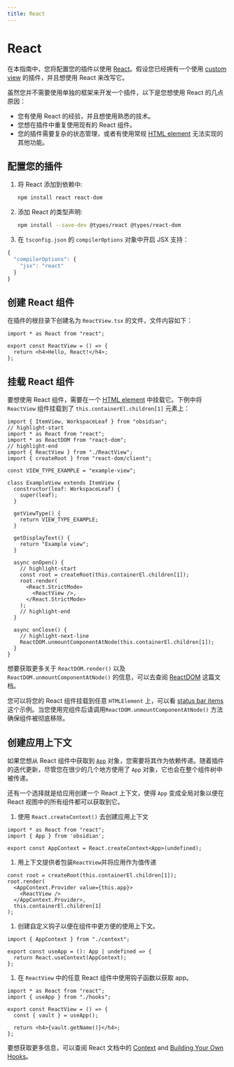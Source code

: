 ```yaml
---
title: React
---
```

# React

在本指南中，您将配置您的插件以使用 [React](https://reactjs.org/)。假设您已经拥有一个使用 [custom view](../user-interface/views.md) 的插件，并且想使用 React 来改写它。

虽然您并不需要使用单独的框架来开发一个插件，以下是您想使用 React 的几点原因：

- 您有使用 React 的经验，并且想使用熟悉的技术。
- 您想在插件中重复使用现有的 React 组件。
- 您的插件需要复杂的状态管理，或者有使用常规 [HTML element](../user-interface/html-elements.md) 无法实现的其他功能。

## 配置您的插件

1. 将 React 添加到依赖中:

   ```bash
   npm install react react-dom
   ```

2. 添加 React 的类型声明:

   ```bash
   npm install --save-dev @types/react @types/react-dom
   ```

3. 在 `tsconfig.json` 的 `compilerOptions` 对象中开启 JSX 支持：

```ts tsconfig.json
{
  "compilerOptions": {
    "jsx": "react"
  }
}
```

## 创建 React 组件

在插件的根目录下创建名为 `ReactView.tsx` 的文件，文件内容如下：

```tsx ReactView.tsx
import * as React from "react";

export const ReactView = () => {
  return <h4>Hello, React!</h4>;
};
```

## 挂载 React 组件

要想使用 React 组件，需要在一个 [HTML element](../user-interface/html-elements.md) 中挂载它。下例中将 `ReactView` 组件挂载到了 `this.containerEl.children[1]` 元素上：

```tsx view.tsx
import { ItemView, WorkspaceLeaf } from "obsidian";
// highlight-start
import * as React from "react";
import * as ReactDOM from "react-dom";
// highlight-end
import { ReactView } from "./ReactView";
import { createRoot } from "react-dom/client";

const VIEW_TYPE_EXAMPLE = "example-view";

class ExampleView extends ItemView {
  constructor(leaf: WorkspaceLeaf) {
    super(leaf);
  }

  getViewType() {
    return VIEW_TYPE_EXAMPLE;
  }

  getDisplayText() {
    return "Example view";
  }

  async onOpen() {
    // highlight-start
    const root = createRoot(this.containerEl.children[1]);
    root.render(
      <React.StrictMode>
        <ReactView />,
      </React.StrictMode>
    );
    // highlight-end
  }

  async onClose() {
    // highlight-next-line
    ReactDOM.unmountComponentAtNode(this.containerEl.children[1]);
  }
}
```

想要获取更多关于 `ReactDOM.render()` 以及 `ReactDOM.unmountComponentAtNode()` 的信息，可以去查阅
 [ReactDOM](https://reactjs.org/docs/react-dom.html) 这篇文档。

您可以将您的 React 组件挂载到任意 `HTMLElement` 上，可以看 [status bar items](../user-interface/status-bar.md) 这个示例。当您使用完组件后请调用`ReactDOM.unmountComponentAtNode()` 方法确保组件被彻底移除。

## 创建应用上下文

如果您想从 React 组件中获取到 [`App`](../reference/typescript/classes/App.md) 对象，您需要将其作为依赖传递。随着插件的迭代更新，尽管您在很少的几个地方使用了 `App` 对象，它也会在整个组件树中被传递。

还有一个选择就是给应用创建一个 React 上下文，使得 `App` 变成全局对象以便在 React 视图中的所有组件都可以获取到它。

1. 使用 `React.createContext()` 去创建应用上下文

```tsx context.ts
import * as React from "react";
import { App } from 'obsidian';

export const AppContext = React.createContext<App>(undefined);
```

1. 用上下文提供者包装`ReactView`并将应用作为值传递

```tsx view.ts
const root = createRoot(this.containerEl.children[1]);
root.render(
  <AppContext.Provider value={this.app}>
    <ReactView />
  </AppContext.Provider>,
  this.containerEl.children[1]
);
```

1. 创建自定义钩子以便在组件中更方便的使用上下文。

```tsx hooks.ts
import { AppContext } from "./context";

export const useApp = (): App | undefined => {
  return React.useContext(AppContext);
};
```

1. 在 `ReactView` 中的任意 React 组件中使用钩子函数以获取 app。

```tsx ReactView.ts
import * as React from "react";
import { useApp } from "./hooks";

export const ReactView = () => {
  const { vault } = useApp();

  return <h4>{vault.getName()}</h4>;
};
```

要想获取更多信息，可以查阅 React 文档中的 [Context](https://reactjs.org/docs/context.html) and [Building Your Own Hooks](https://reactjs.org/docs/hooks-custom.html)。
